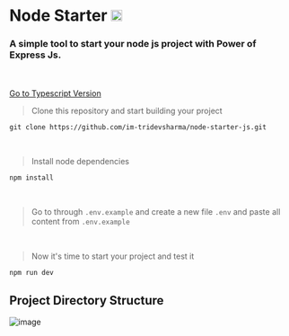 # Node Starter <img src="https://camo.githubusercontent.com/8e946c2804fdccdb848c1109042c5398ea6bf93367d82f83aad430b722f50d9b/68747470733a2f2f6564656e742e6769746875622e696f2f537570657254696e7949636f6e732f696d616765732f7376672f6a6176617363726970742e737667" style="width: 20px;" />
### A simple tool to start your node js project with Power of Express Js.

<br> <br>
<a href="https://github.com/im-tridevsharma/node-starter-ts.git">Go to Typescript Version</a>
> Clone this repository and start building your project

```
git clone https://github.com/im-tridevsharma/node-starter-js.git
```

<br>

> Install node dependencies

```
npm install
```

<br>

> Go to through `.env.example` and create a new file `.env` and paste all content from `.env.example`

<br>

> Now it's time to start your project and test it

```
npm run dev
```

## Project Directory Structure

![image](https://github.com/user-attachments/assets/bf83e023-d90a-422b-b9cd-25a1c1fc76ff)

